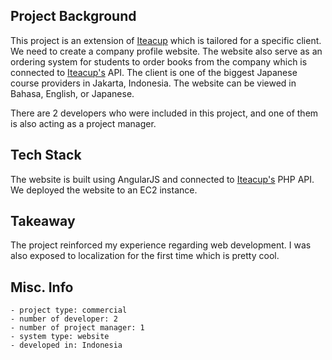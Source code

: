 ## Project Background
This project is an extension of [Iteacup](/projects/iteacup) which is tailored for a specific client. We need to create a company profile website. The website also serve as an ordering system for students to order books from the company which is connected to [Iteacup's](/projects/iteacup) API. The client is one of the biggest Japanese course providers in Jakarta, Indonesia. The website can be viewed in Bahasa, English, or Japanese.

There are 2 developers who were included in this project, and one of them is also acting as a project manager.

## Tech Stack
The website is built using AngularJS and connected to [Iteacup's](/projects/iteacup) PHP API. We deployed the website to an EC2 instance.

## Takeaway
The project reinforced my experience regarding web development. I was also exposed to localization for the first time which is pretty cool.

## Misc. Info
    - project type: commercial
    - number of developer: 2
    - number of project manager: 1
    - system type: website
    - developed in: Indonesia